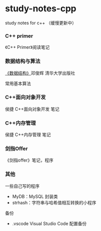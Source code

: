 # study-notes-cpp
study notes for c++ （缓慢更新中）

### C++ primer

《C++ Primer》阅读笔记 

### 数据结构与算法

[《数据结构》](http://www.xuetangx.com/courses/TsinghuaX/30240184_1X/_/about)邓俊辉 清华大学出版社 

常用基本算法 

### C++面向对象开发

侯捷 C++面向对象开发 笔记

### C++内存管理

侯捷 C++内存管理 笔记

### 剑指Offer

《剑指offer》笔记，程序

### 其他

一些自己写的程序

- MyDB：MySQL 封装类
- strhash：字符串与哈希值相互转换的小程序

备份

- .vscode Visual Studio Code 配置备份
